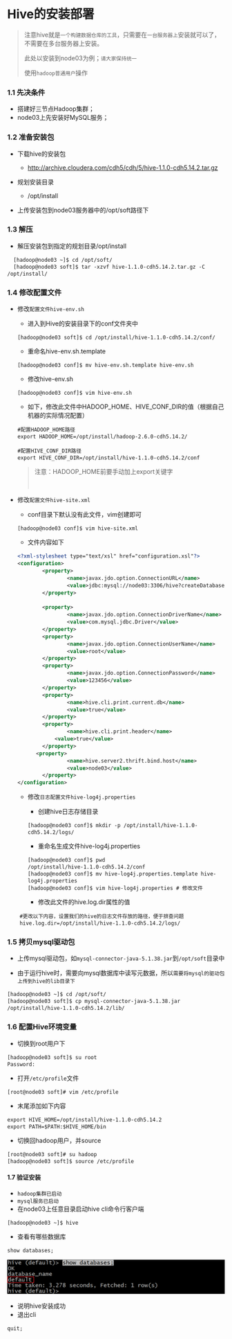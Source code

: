 # Hive的安装部署

> 注意hive就是`一个构建数据仓库的工具`，只需要在`一台服务器上`安装就可以了，不需要在多台服务器上安装。 
>
> 此处以安装到node03为例；`请大家保持统一`
>
> 使用`hadoop普通用户`操作

### 1.1 先决条件

* 搭建好三节点Hadoop集群；
* node03上先安装好MySQL服务；



### 1.2 准备安装包

* 下载hive的安装包

  * http://archive.cloudera.com/cdh5/cdh/5/hive-1.1.0-cdh5.14.2.tar.gz

* 规划安装目录

  * /opt/install

* 上传安装包到node03服务器中的/opt/soft路径下



### 1.3 解压

* 解压安装包到指定的规划目录/opt/install

```shell
  [hadoop@node03 ~]$ cd /opt/soft/
  [hadoop@node03 soft]$ tar -xzvf hive-1.1.0-cdh5.14.2.tar.gz -C /opt/install/
```



### 1.4 修改配置文件

* 修改`配置文件hive-env.sh`

  - 进入到Hive的安装目录下的conf文件夹中

  ```shell
  [hadoop@node03 soft]$ cd /opt/install/hive-1.1.0-cdh5.14.2/conf/
  ```

  - 重命名hive-env.sh.template

  ```shell
  [hadoop@node03 conf]$ mv hive-env.sh.template hive-env.sh
  ```

  - 修改hive-env.sh

  ```shell
  [hadoop@node03 conf]$ vim hive-env.sh 
  ```

  - 如下，修改此文件中HADOOP_HOME、HIVE_CONF_DIR的值（根据自己机器的实际情况配置）

  ~~~shell
  #配置HADOOP_HOME路径
  export HADOOP_HOME=/opt/install/hadoop-2.6.0-cdh5.14.2/

  #配置HIVE_CONF_DIR路径
  export HIVE_CONF_DIR=/opt/install/hive-1.1.0-cdh5.14.2/conf
  ~~~

  > 注意：HADOOP_HOME前要手动加上export关键字
  >
  > ​

* 修改`配置文件hive-site.xml`

  * conf目录下默认没有此文件，vim创建即可

  ```shell
  [hadoop@node03 conf]$ vim hive-site.xml
  ```

  - 文件内容如下

  ```xml
  <?xml-stylesheet type="text/xsl" href="configuration.xsl"?>
  <configuration>
          <property>
                  <name>javax.jdo.option.ConnectionURL</name>
                  <value>jdbc:mysql://node03:3306/hive?createDatabaseIfNotExist=true&amp;characterEncoding=latin1&amp;useSSL=false</value>
          </property>

          <property>
                  <name>javax.jdo.option.ConnectionDriverName</name>
                  <value>com.mysql.jdbc.Driver</value>
          </property>
          <property>
                  <name>javax.jdo.option.ConnectionUserName</name>
                  <value>root</value>
          </property>
          <property>
                  <name>javax.jdo.option.ConnectionPassword</name>
                  <value>123456</value>
          </property>
          <property>
                  <name>hive.cli.print.current.db</name>
                  <value>true</value>
          </property>
          <property>
                  <name>hive.cli.print.header</name>
              <value>true</value>
          </property>
      	<property>
                  <name>hive.server2.thrift.bind.host</name>
                  <value>node03</value>
          </property>
  </configuration>
  ```

  * 修改`日志配置文件hive-log4j.properties`

      * 创建hive日志存储目录

    ```shell
    [hadoop@node03 conf]$ mkdir -p /opt/install/hive-1.1.0-cdh5.14.2/logs/
    ```

    - 重命名生成文件hive-log4j.properties

    ```shell
    [hadoop@node03 conf]$ pwd
    /opt/install/hive-1.1.0-cdh5.14.2/conf
    [hadoop@node03 conf]$ mv hive-log4j.properties.template hive-log4j.properties
    [hadoop@node03 conf]$ vim hive-log4j.properties # 修改文件
    ```

    - 修改此文件的hive.log.dir属性的值

```properties
    #更改以下内容，设置我们的hive的日志文件存放的路径，便于排查问题
    hive.log.dir=/opt/install/hive-1.1.0-cdh5.14.2/logs/
```



### 1.5 拷贝mysql驱动包

- 上传mysql驱动包，如`mysql-connector-java-5.1.38.jar`到`/opt/soft`目录中

- 由于运行hive时，需要向mysql数据库中读写元数据，所以`需要将mysql的驱动包上传到hive的lib目录下`

```shell
[hadoop@node03 ~]$ cd /opt/soft/
[hadoop@node03 soft]$ cp mysql-connector-java-5.1.38.jar /opt/install/hive-1.1.0-cdh5.14.2/lib/
```

### 1.6 配置Hive环境变量

- 切换到root用户下

```shell
[hadoop@node03 soft]$ su root
Password:
```

- 打开`/etc/profile`文件

```shell
[root@node03 soft]# vim /etc/profile
```

- 末尾添加如下内容

```properties
export HIVE_HOME=/opt/install/hive-1.1.0-cdh5.14.2
export PATH=$PATH:$HIVE_HOME/bin
```

- 切换回hadoop用户，并source

```shell
[root@node03 soft]# su hadoop
[hadoop@node03 soft]$ source /etc/profile
```

#### 1.7 验证安装

- `hadoop集群已启动`
- `mysql服务已启动`
- 在node03上任意目录启动hive cli命令行客户端

```shell
[hadoop@node03 ~]$ hive
```

- 查看有哪些数据库

```
show databases;
```

![](https://raw.githubusercontent.com/Raray-chuan/xichuan_blog_pic/main/img/202211150951808.png)

- 说明hive安装成功
- 退出cli

```mysql
quit;
```

